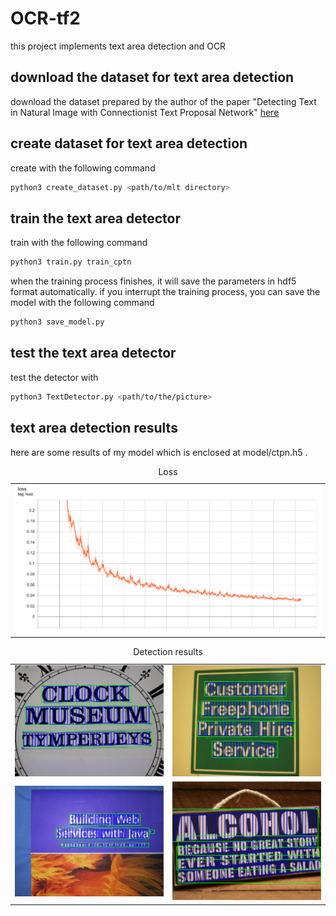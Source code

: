 # OCR-tf2
this project implements text area detection and OCR

## download the dataset for text area detection

download the dataset prepared by the author of the paper "Detecting Text in Natural Image with Connectionist Text Proposal Network" [here](https://pan.baidu.com/s/1nbbCZwlHdgAI20_P9uw9LQ)

## create dataset for text area detection

create with the following command

```bash
python3 create_dataset.py <path/to/mlt directory>
```

## train the text area detector

train with the following command

```bash
python3 train.py train_cptn
```

when the training process finishes, it will save the parameters in hdf5 format automatically. if you interrupt the training process, you can save the model with the following command

```bash
python3 save_model.py
```

## test the text area detector

test the detector with

```bash
python3 TextDetector.py <path/to/the/picture>
```

## text area detection results

here are some results of my model which is enclosed at model/ctpn.h5 .

<p align="center">
  <table>
    <caption>Loss</caption>
    <tr><td><img src="pics/ctpn/loss.png" alt="train loss" width="800" /></td></tr>
  </table>
</p>
<p align="center">
  <table>
    <caption>Detection results</caption>
    <tr>
      <td><img src="pics/ctpn/result1.png" width="400" /></td>
      <td><img src="pics/ctpn/result2.png" width="400" /></td>
    </tr>
    <tr>
      <td><img src="pics/ctpn/result3.png" width="400" /></td>
      <td><img src="pics/ctpn/result4.png" width="400" /></td>
    </tr>
  </table>
</p>
